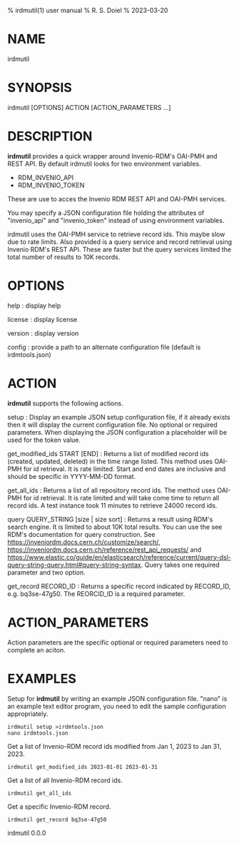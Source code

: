 % irdmutil(1) user manual
% R. S. Doiel
% 2023-03-20

# NAME

irdmutil

# SYNOPSIS

irdmutil [OPTIONS] ACTION [ACTION_PARAMETERS ...]

# DESCRIPTION

__irdmutil__ provides a quick wrapper around Invenio-RDM's OAI-PMH
and REST API. By default irdmutil looks for two environment variables.

- RDM_INVENIO_API
- RDM_INVENIO_TOKEN

These are use to acces the Invenio RDM REST API and OAI-PMH services.

You may specify a JSON configuration file holding the attributes of 
"invenio_api" and "invenio_token" instead of using environment variables.

irdmutil uses the OAI-PMH service to retrieve record ids. This maybe
slow due to rate limits. Also provided is a query service and record
retrieval using Invenio RDM's REST API. These are faster but the query
services limited the total number of results to 10K records.

# OPTIONS

help
: display help

license
: display license

version
: display version

config
: provide a path to an alternate configuration file (default is irdmtools.json)

# ACTION

__irdmutil__ supports the following actions.

setup
: Display an example JSON setup configuration file, if it already exists then it will display the current configuration file. No optional or required parameters. When displaying the JSON configuration a placeholder will be used for the token value.

get_modified_ids START [END]
: Returns a list of modified record ids (created, updated, deleted) in the time range listed.  This method uses OAI-PMH for id retrieval. It is rate limited. Start and end dates are inclusive and should be specific in YYYY-MM-DD format.

get_all_ids
: Returns a list of all repository record ids. The method uses OAI-PMH for id retrieval. It is rate limited and will take come time to return all record ids. A test instance took 11 minutes to retrieve 24000 record ids.

query QUERY_STRING [size | size sort]
: Returns a result using RDM's search engine. It is limited to about 10K total results. You can use the see RDM's documentation for query construction.  See <https://inveniordm.docs.cern.ch/customize/search/>, <https://inveniordm.docs.cern.ch/reference/rest_api_requests/> and https://www.elastic.co/guide/en/elasticsearch/reference/current/query-dsl-query-string-query.html#query-string-syntax. Query takes one required parameter and two option.


get_record RECORD_ID
: Returns a specific record indicated by RECORD_ID, e.g. bq3se-47g50. The REORCID_ID is a required parameter.

# ACTION_PARAMETERS

Action parameters are the specific optional or required parameters need to complete an aciton.


# EXAMPLES

Setup for __irdmutil__ by writing an example JSON configuration file.
"nano" is an example text editor program, you need to edit the sample
configuration appropriately.

~~~
irdmutil setup >irdmtools.json
nano irdmtools.json
~~~

Get a list of Invenio-RDM record ids modified from
Jan 1, 2023 to Jan 31, 2023.

~~~
irdmutil get_modified_ids 2023-01-01 2023-01-31
~~~

Get a list of all Invenio-RDM record ids.

~~~
irdmutil get_all_ids
~~~

Get a specific Invenio-RDM record.

~~~
irdmutil get_record bq3se-47g50
~~~



irdmutil 0.0.0
